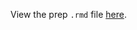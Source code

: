 View the prep `.rmd` file [here](https://github.com/OHI-Science/bhi-prep/blob/draft/prep/illegal_oil/v2019/illegal_oil_prep.rmd).
